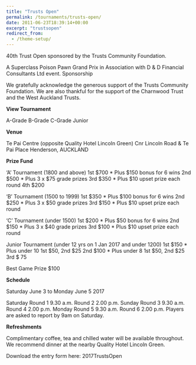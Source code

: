 ```yaml
---
title: "Trusts Open"
permalink: /tournaments/trusts-open/
date: 2011-06-23T18:39:14+00:00
excerpt: "trustsopen"
redirect_from:
  - /theme-setup/
---
```

40th Trust Open sponsored by the Trusts Community Foundation.

A Superclass Poison Pawn Grand Prix in Association with D & D Financial Consultants Ltd event.
Sponsorship

We gratefully acknowledge the generous support of the Trusts Community Foundation. We are also thankful for the support of the Charnwood Trust and the West Auckland Trusts.

<b>View Tournament</b>

A-Grade  B-Grade  C-Grade  Junior

<b>Venue</b>

Te Pai Centre (opposite Quality Hotel Lincoln Green) Cnr Lincoln Road & Te Pai Place Henderson, AUCKLAND

<b>Prize Fund</b>

‘A’ Tournament (1800 and above)
1st      $700    * Plus $150 bonus for 6 wins
2nd      $500    * Plus 3 x $75 grade prizes
3rd      $350    * Plus $10 upset prize each round
4th      $200

‘B’ Tournament (1500 to 1999)
1st      $350    * Plus $100 bonus for 6 wins
2nd      $250    * Plus 3 x $50 grade prizes
3rd      $150    * Plus $10 upset prize each round

‘C’ Tournament (under 1500)
1st      $200    * Plus $50 bonus for 6 wins
2nd      $150    * Plus 3 x $40 grade prizes
3rd      $100    * Plus $10 upset prize each round

Junior Tournament (under 12 yrs on 1 Jan 2017 and under 1200)
1st      $150    * Plus under 10 1st $50, 2nd $25
2nd      $100    * Plus under 8 1st $50, 2nd $25
3rd      $ 75

Best Game Prize $100

<b>Schedule</b>

Saturday June 3 to Monday June 5 2017

Saturday        Round 1    9.30 a.m.
                Round 2    2.00 p.m.
Sunday          Round 3    9.30 a.m.
                Round 4    2.00 p.m.
Monday          Round 5    9.30 a.m.
                Round 6    2.00 p.m.
Players are asked to report by 9am on Saturday.

<b>Refreshments</b>

Complimentary coffee, tea and chilled water will be available throughout. We recommend dinner at the nearby Quality Hotel Lincoln Green.

Download the entry form here: 2017TrustsOpen